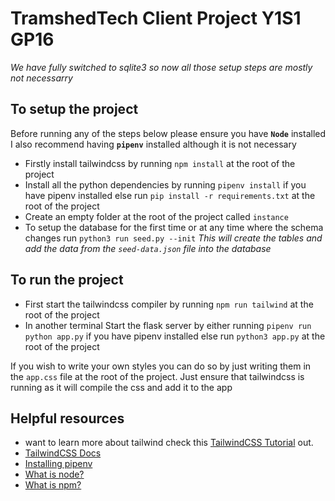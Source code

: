 # TramshedTech Client Project Y1S1 GP16
_We have fully switched to sqlite3 so now all those setup steps are mostly not necessarry_

## To setup the project
Before running any of the steps below please ensure you have **`Node`** installed
I also recommend having **`pipenv`** installed although it is not necessary

- Firstly install tailwindcss by running `npm install` at the root of the project
- Install all the python dependencies by running `pipenv install` if you have pipenv installed else run `pip install -r requirements.txt` at the root of the project
- Create an empty folder at the root of the project called `instance`
- To setup the database for the first time or at any time where the schema changes run `python3 run seed.py --init`
_This will create the tables and add the data from the `seed-data.json` file into the database_

## To run the project
- First start the tailwindcss compiler by running `npm run tailwind` at the root of the project
- In another terminal Start the flask server by either running `pipenv run python app.py` if you have pipenv installed else run `python3 app.py` at the root of the project


If you wish to write your own styles you can do so by just writing them in the `app.css` file at the root of the project. Just ensure that tailwindcss is running as it will compile the css and add it to the app

## Helpful resources
- want to learn more about tailwind check this [TailwindCSS Tutorial](https://www.codeinwp.com/blog/tailwind-css-tutorial/) out.
- [TailwindCSS Docs](https://tailwindcss.com/docs/utility-first)
- [Installing pipenv](https://pipenv.pypa.io/en/latest/install/)
- [What is node?](https://www.codecademy.com/article/what-is-node)
- [What is npm?](https://nodejs.org/en/knowledge/getting-started/npm/what-is-npm/)

